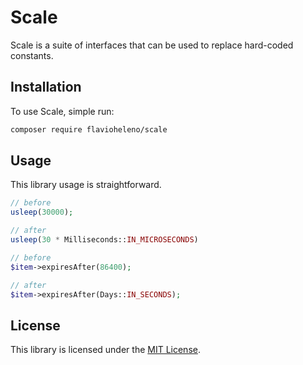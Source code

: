 # Scale

Scale is a suite of interfaces that can be used to replace hard-coded constants.

## Installation

To use Scale, simple run:

```bash
composer require flavioheleno/scale
```

## Usage

This library usage is straightforward.

```php
// before
usleep(30000);

// after
usleep(30 * Milliseconds::IN_MICROSECONDS)
```

```php
// before
$item->expiresAfter(86400);

// after
$item->expiresAfter(Days::IN_SECONDS);
```

## License

This library is licensed under the [MIT License](LICENSE).
